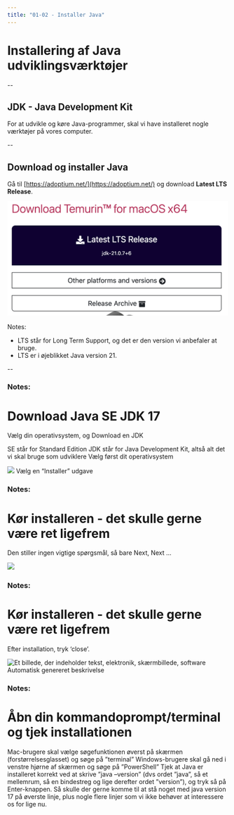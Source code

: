 ```yaml
---
title: "01-02 - Installer Java"
---
```

<!-- .slide: class="kea-red" -->
# Installering af Java udviklingsværktøjer

--

## JDK - Java Development Kit

For at udvikle og køre Java-programmer, skal vi have installeret nogle værktøjer på vores computer.

--

## Download og installer Java
Gå til [https://adoptium.net/](https://adoptium.net/) og download **Latest LTS Release**.

![Download JDK](<images/download-jdk-lts.png>)

Notes:
- LTS står for Long Term Support, og det er den version vi anbefaler at bruge.
- LTS er i øjeblikket Java version 21.

--

### Notes:

# Download Java SE JDK 17

Vælg din operativsystem, og Download en JDK

SE står for Standard Edition
JDK står for Java Development Kit, altså alt det vi skal bruge som udviklere
Vælg først dit operativsystem

![](Billede4.jpg)
Vælg en “Installer” udgave

### Notes:

# Kør installeren - det skulle gerne være ret ligefrem
Den stiller ingen vigtige spørgsmål, så bare Next, Next …

![](Billede4.jpg)

### Notes:

# Kør installeren - det skulle gerne være ret ligefrem
Efter installation, tryk ‘close’.

![Et billede, der indeholder tekst, elektronik, skærmbillede, software Automatisk genereret beskrivelse](Billede2.jpg)

### Notes:

# Åbn din kommandoprompt/terminal og tjek installationen
Mac-brugere skal vælge søgefunktionen øverst på skærmen (forstørrelsesglasset) og søge på ”terminal”
Windows-brugere skal gå ned i venstre hjørne af skærmen og søge på ”PowerShell”
Tjek at Java er installeret korrekt ved at skrive ”java –version” (dvs ordet ”java”, så et mellemrum, så en bindestreg og lige derefter ordet ”version”), og tryk så på Enter-knappen.
Så skulle der gerne komme til at stå noget med java version 17 på øverste linje, plus nogle flere linjer som vi ikke behøver at interessere os for lige nu.